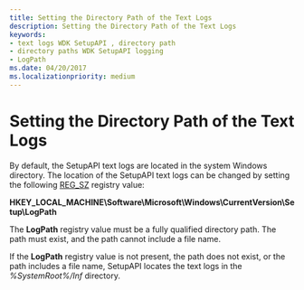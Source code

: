 ```yaml
---
title: Setting the Directory Path of the Text Logs
description: Setting the Directory Path of the Text Logs
keywords:
- text logs WDK SetupAPI , directory path
- directory paths WDK SetupAPI logging
- LogPath
ms.date: 04/20/2017
ms.localizationpriority: medium
---
```


# Setting the Directory Path of the Text Logs


By default, the SetupAPI text logs are located in the system Windows directory. The location of the SetupAPI text logs can be changed by setting the following [REG_SZ](/windows/desktop/SysInfo/registry-value-types) registry value:

**HKEY_LOCAL_MACHINE\\Software\\Microsoft\\Windows\\CurrentVersion\\Setup\\LogPath**

The **LogPath** registry value must be a fully qualified directory path. The path must exist, and the path cannot include a file name.

If the **LogPath** registry value is not present, the path does not exist, or the path includes a file name, SetupAPI locates the text logs in the *%SystemRoot%/Inf* directory.

 


